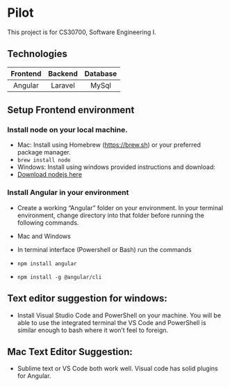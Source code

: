 # Pilot

This project is for CS30700, Software Engineering I.

## Technologies

|Frontend|Backend|Database|
|:------:|:-----:|:------:|
|Angular |Laravel|MySql   |

## Setup Frontend environment

### Install node on your local machine. 

* Mac: Install using Homebrew (https://brew.sh) or your preferred package manager. 
 * `brew install node`
* Windows: Install using windows provided instructions and download:
 * [Download nodejs here](https://nodejs.org/en/download/)


### Install Angular in your environment

* Create a working “Angular” folder on your environment. In your terminal environment, change directory into that folder before running the following commands. 

* Mac and Windows
 * In terminal interface (Powershell or Bash) run the commands
  * `npm install angular` 
  * `npm install -g @angular/cli`


## Text editor suggestion for windows: 
* Install Visual Studio Code and PowerShell on your machine. You will be able to use the integrated terminal the VS Code and PowerShell is similar enough to bash where it won’t feel to foreign.

## Mac Text Editor Suggestion: 
* Sublime text or VS Code both work well. Visual code has solid plugins for Angular.




